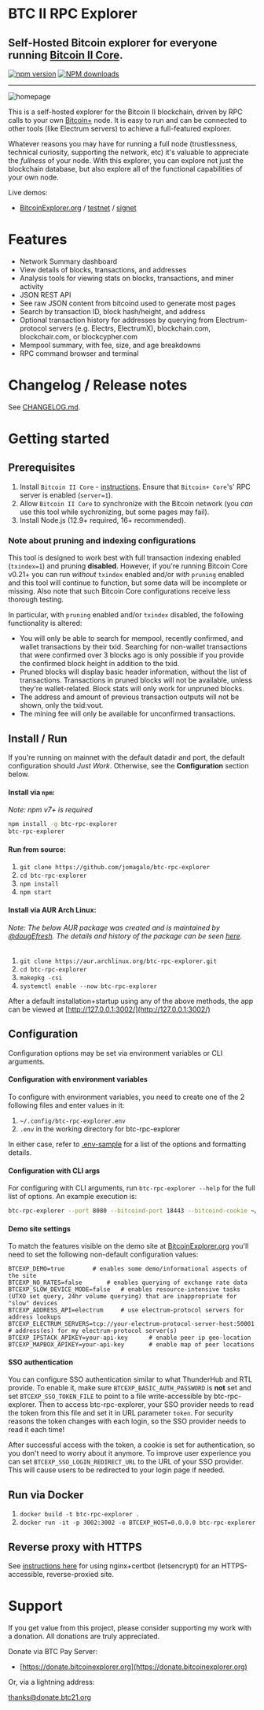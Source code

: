 # BTC II RPC Explorer

## Self-Hosted Bitcoin explorer for everyone running [Bitcoin II Core](https://github.com/jomagalo/bitcoin).

[![npm version][npm-ver-img]][npm-ver-url] [![NPM downloads][npm-dl-alltime-img]][npm-dl-url]


---


![homepage](./public/img/screenshots/homepage.png)



This is a self-hosted explorer for the Bitcoin II blockchain, driven by RPC calls to your own [Bitcoin+](https://github.com/jomagalo/bitcoin) node. It is easy to run and can be connected to other tools (like Electrum servers) to achieve a full-featured explorer.

Whatever reasons you may have for running a full node (trustlessness, technical curiosity, supporting the network, etc) it's valuable to appreciate the *fullness* of your node. With this explorer, you can explore not just the blockchain database, but also explore all of the functional capabilities of your own node.

Live demos:

* [BitcoinExplorer.org](https://bitcoinexplorer.org) / [testnet](https://testnet.bitcoinexplorer.org) / [signet](https://signet.bitcoinexplorer.org)


# Features

* Network Summary dashboard
* View details of blocks, transactions, and addresses
* Analysis tools for viewing stats on blocks, transactions, and miner activity
* JSON REST API
* See raw JSON content from bitcoind used to generate most pages
* Search by transaction ID, block hash/height, and address
* Optional transaction history for addresses by querying from Electrum-protocol servers (e.g. Electrs, ElectrumX), blockchain.com, blockchair.com, or blockcypher.com
* Mempool summary, with fee, size, and age breakdowns
* RPC command browser and terminal


# Changelog / Release notes

See [CHANGELOG.md](/CHANGELOG.md).


# Getting started

## Prerequisites

1. Install `Bitcoin II Core` - [instructions](https://github.com/jomagalo/bitcoin). Ensure that `Bitcoin+ Core`'s' RPC server is enabled (`server=1`).
2. Allow `Bitcoin II Core` to synchronize with the Bitcoin network (you *can* use this tool while sychronizing, but some pages may fail).
3. Install Node.js (12.9+ required, 16+ recommended).

### Note about pruning and indexing configurations

This tool is designed to work best with full transaction indexing enabled (`txindex=1`) and pruning **disabled**. 
However, if you're running Bitcoin Core v0.21+ you can run *without* `txindex` enabled and/or *with* `pruning` enabled and this tool will continue to function, but some data will be incomplete or missing. Also note that such Bitcoin Core configurations receive less thorough testing.

In particular, with `pruning` enabled and/or `txindex` disabled, the following functionality is altered:

* You will only be able to search for mempool, recently confirmed, and wallet transactions by their txid. Searching for non-wallet transactions that were confirmed over 3 blocks ago is only possible if you provide the confirmed block height in addition to the txid.
* Pruned blocks will display basic header information, without the list of transactions. Transactions in pruned blocks will not be available, unless they're wallet-related. Block stats will only work for unpruned blocks.
* The address and amount of previous transaction outputs will not be shown, only the txid:vout.
* The mining fee will only be available for unconfirmed transactions.


## Install / Run

If you're running on mainnet with the default datadir and port, the default configuration should *Just Work*. Otherwise, see the **Configuration** section below.

#### Install via `npm`:

*Note: npm v7+ is required*

```bash
npm install -g btc-rpc-explorer
btc-rpc-explorer
```

#### Run from source:

1. `git clone https://github.com/jomagalo/btc-rpc-explorer`
2. `cd btc-rpc-explorer`
3. `npm install`
4. `npm start`


#### Install via AUR Arch Linux:

###### Note: The below AUR package was created and is maintained by [@dougEfresh](https://github.com/dougEfresh). The details and history of the package can be seen [here](https://aur.archlinux.org/packages/btc-rpc-explorer/).

1. `git clone https://aur.archlinux.org/btc-rpc-explorer.git`
2. `cd btc-rpc-explorer`
3. `makepkg -csi`
4. `systemctl enable --now btc-rpc-explorer`



After a default installation+startup using any of the above methods, the app can be viewed at [http://127.0.0.1:3002/](http://127.0.0.1:3002/)


## Configuration

Configuration options may be set via environment variables or CLI arguments.

#### Configuration with environment variables

To configure with environment variables, you need to create one of the 2 following files and enter values in it:

1. `~/.config/btc-rpc-explorer.env`
2. `.env` in the working directory for btc-rpc-explorer

In either case, refer to [.env-sample](.env-sample) for a list of the options and formatting details.

#### Configuration with CLI args

For configuring with CLI arguments, run `btc-rpc-explorer --help` for the full list of options. An example execution is:

```bash
btc-rpc-explorer --port 8080 --bitcoind-port 18443 --bitcoind-cookie ~/.bitcoin/regtest/.cookie
```

#### Demo site settings

To match the features visible on the demo site at [BitcoinExplorer.org](https://bitcoinexplorer.org) you'll need to set the following non-default configuration values:

    BTCEXP_DEMO=true 		# enables some demo/informational aspects of the site
    BTCEXP_NO_RATES=false		# enables querying of exchange rate data
    BTCEXP_SLOW_DEVICE_MODE=false	# enables resource-intensive tasks (UTXO set query, 24hr volume querying) that are inappropriate for "slow" devices
    BTCEXP_ADDRESS_API=electrum 	# use electrum-protocol servers for address lookups
    BTCEXP_ELECTRUM_SERVERS=tcp://your-electrum-protocol-server-host:50001		# address(es) for my electrum-protocol server(s)
    BTCEXP_IPSTACK_APIKEY=your-api-key		# enable peer ip geo-location
    BTCEXP_MAPBOX_APIKEY=your-api-key		# enable map of peer locations

#### SSO authentication

You can configure SSO authentication similar to what ThunderHub and RTL provide.
To enable it, make sure `BTCEXP_BASIC_AUTH_PASSWORD` is **not** set and set `BTCEXP_SSO_TOKEN_FILE` to point to a file write-accessible by btc-rpc-explorer.
Then to access btc-rpc-explorer, your SSO provider needs to read the token from this file and set it in URL parameter `token`.
For security reasons the token changes with each login, so the SSO provider needs to read it each time!

After successful access with the token, a cookie is set for authentication, so you don't need to worry about it anymore.
To improve user experience you can set `BTCEXP_SSO_LOGIN_REDIRECT_URL` to the URL of your SSO provider.
This will cause users to be redirected to your login page if needed.

## Run via Docker

1. `docker build -t btc-rpc-explorer .`
2. `docker run -it -p 3002:3002 -e BTCEXP_HOST=0.0.0.0 btc-rpc-explorer`


## Reverse proxy with HTTPS

See [instructions here](docs/nginx-reverse-proxy.md) for using nginx+certbot (letsencrypt) for an HTTPS-accessible, reverse-proxied site.


# Support

If you get value from this project, please consider supporting my work with a donation. All donations are truly appreciated.

Donate via BTC Pay Server:

* [https://donate.bitcoinexplorer.org](https://donate.bitcoinexplorer.org)

Or, via a lightning address:

thanks@donate.btc21.org


[npm-ver-img]: https://img.shields.io/npm/v/btc-rpc-explorer.svg?style=flat
[npm-ver-url]: https://www.npmjs.com/package/btc-rpc-explorer
[npm-dl-img]: http://img.shields.io/npm/dm/btc-rpc-explorer.svg?style=flat
[npm-dl-url]: https://npmcharts.com/compare/btc-rpc-explorer?minimal=true

[npm-dl-weekly-img]: https://badgen.net/npm/dw/btc-rpc-explorer?icon=npm&cache=300
[npm-dl-monthly-img]: https://badgen.net/npm/dm/btc-rpc-explorer?icon=npm&cache=300
[npm-dl-yearly-img]: https://badgen.net/npm/dy/btc-rpc-explorer?icon=npm&cache=300
[npm-dl-alltime-img]: https://badgen.net/npm/dt/btc-rpc-explorer?icon=npm&cache=300&label=total%20downloads

